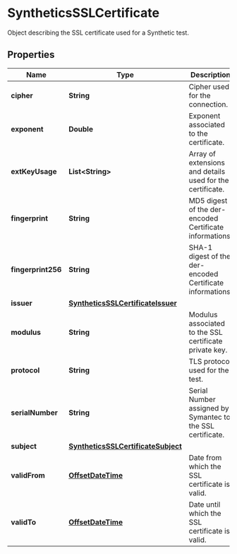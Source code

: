 

# SyntheticsSSLCertificate

Object describing the SSL certificate used for a Synthetic test.
## Properties

Name | Type | Description | Notes
------------ | ------------- | ------------- | -------------
**cipher** | **String** | Cipher used for the connection. |  [optional]
**exponent** | **Double** | Exponent associated to the certificate. |  [optional]
**extKeyUsage** | **List&lt;String&gt;** | Array of extensions and details used for the certificate. |  [optional]
**fingerprint** | **String** | MD5 digest of the der-encoded Certificate informations. |  [optional]
**fingerprint256** | **String** | SHA-1 digest of the der-encoded Certificate informations. |  [optional]
**issuer** | [**SyntheticsSSLCertificateIssuer**](SyntheticsSSLCertificateIssuer.md) |  |  [optional]
**modulus** | **String** | Modulus associated to the SSL certificate private key. |  [optional]
**protocol** | **String** | TLS protocol used for the test. |  [optional]
**serialNumber** | **String** | Serial Number assigned by Symantec to the SSL certificate. |  [optional]
**subject** | [**SyntheticsSSLCertificateSubject**](SyntheticsSSLCertificateSubject.md) |  |  [optional]
**validFrom** | [**OffsetDateTime**](OffsetDateTime.md) | Date from which the SSL certificate is valid. |  [optional]
**validTo** | [**OffsetDateTime**](OffsetDateTime.md) | Date until which the SSL certificate is valid. |  [optional]



